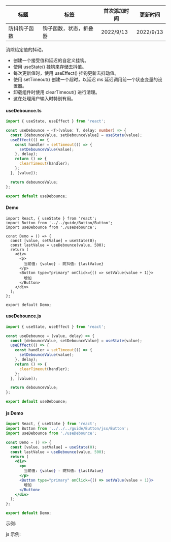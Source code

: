 | 标题         | 标签                   | 首次添加时间 | 更新时间  |
| ------------ | ---------------------- | ------------ | --------- |
| 防抖钩子函数 | 钩子函数，状态，折叠器 | 2022/9/13    | 2022/9/13 |

消除给定值的抖动。

- 创建一个接受值和延迟的自定义挂钩。
- 使用 useState() 挂钩来存储去抖值。
- 每次更新值时，使用 useEffect() 挂钩更新去抖动值。
- 使用 setTimeout() 创建一个超时，以延迟 ms 延迟调用前一个状态变量的设置器。
- 卸载组件时使用 clearTimeout() 进行清理。
- 这在处理用户输入时特别有用。

#### useDebounce.ts

```ts
import { useState, useEffect } from 'react';

const useDebounce = <T>(value: T, delay: number) => {
  const [debounceValue, setDebounceValue] = useState(value);
  useEffect(() => {
    const handler = setTimeout(() => {
      setDebounceValue(value);
    }, delay);
    return () => {
      clearTimeout(handler);
    };
  }, [value]);

  return debounceValue;
};

export default useDebounce;
```

#### Demo

```tsx | pure
import React, { useState } from 'react';
import Button from '../../guide/Button/Button';
import useDebounce from './useDebounce';

const Demo = () => {
  const [value, setValue] = useState(0);
  const lastValue = useDebounce(value, 500);
  return (
    <div>
      <p>
        当前值: {value} - 防抖值: {lastValue}
      </p>
      <Button type="primary" onClick={() => setValue(value + 1)}>
        增加
      </Button>
    </div>
  );
};

export default Demo;
```

#### useDebounce.js

```js
import { useState, useEffect } from 'react';

const useDebounce = (value, delay) => {
  const [debounceValue, setDebounceValue] = useState(value);
  useEffect(() => {
    const handler = setTimeout(() => {
      setDebounceValue(value);
    }, delay);
    return () => {
      clearTimeout(handler);
    };
  }, [value]);

  return debounceValue;
};

export default useDebounce;
```

#### js Demo

```jsx | pure
import React, { useState } from 'react';
import Button from '../../../guide/Button/jsx/Button';
import useDebounce from './useDebounce';

const Demo = () => {
  const [value, setValue] = useState(0);
  const lastValue = useDebounce(value, 500);
  return (
    <div>
      <p>
        当前值: {value} - 防抖值: {lastValue}
      </p>
      <Button type="primary" onClick={() => setValue(value + 1)}>
        增加
      </Button>
    </div>
  );
};

export default Demo;
```

示例:

<code src="./Demo.zh-CN.tsx"></code>

js 示例:

<code src="./js/Demo.zh-CN.jsx"></code>
